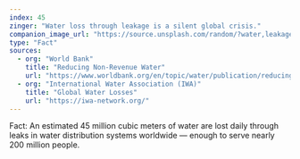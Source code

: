 ```yaml
---
index: 45
zinger: "Water loss through leakage is a silent global crisis."
companion_image_url: "https://source.unsplash.com/random/?water,leakage,infrastructure"
type: "Fact"
sources:
  - org: "World Bank"
    title: "Reducing Non-Revenue Water"
    url: "https://www.worldbank.org/en/topic/water/publication/reducing-non-revenue-water"
  - org: "International Water Association (IWA)"
    title: "Global Water Losses"
    url: "https://iwa-network.org/"
---
```

Fact: An estimated 45 million cubic meters of water are lost daily through leaks in water distribution systems worldwide — enough to serve nearly 200 million people.
